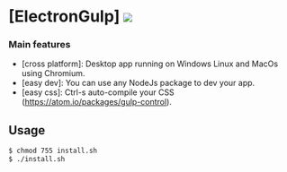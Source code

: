 # [ElectronGulp] ![](https://img.shields.io/travis/USER/REPO.svg)

### Main features

* [cross platform]: Desktop app running on Windows Linux and MacOs using Chromium.
* [easy dev]: You can use any NodeJs package to dev your app.
* [easy css]: Ctrl-s auto-compile your CSS (https://atom.io/packages/gulp-control).

## Usage

```bash
$ chmod 755 install.sh
$ ./install.sh
```
